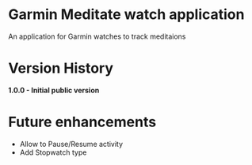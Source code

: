 # Garmin Meditate watch application
An application for Garmin watches to track meditaions  

# Version History
**1.0.0 - Initial public version**  

# Future enhancements
* Allow to Pause/Resume activity  
* Add Stopwatch type  
